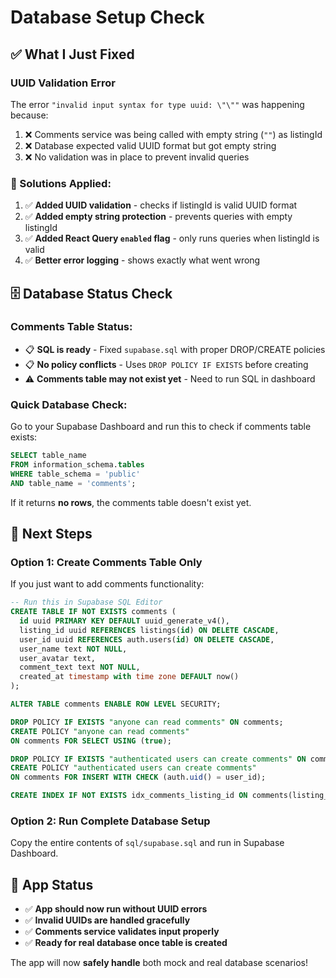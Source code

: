 # Database Setup Check

## ✅ What I Just Fixed

### **UUID Validation Error**
The error `"invalid input syntax for type uuid: \"\""` was happening because:
1. ❌ Comments service was being called with empty string (`""`) as listingId
2. ❌ Database expected valid UUID format but got empty string
3. ❌ No validation was in place to prevent invalid queries

### **🔧 Solutions Applied:**
1. ✅ **Added UUID validation** - checks if listingId is valid UUID format
2. ✅ **Added empty string protection** - prevents queries with empty listingId  
3. ✅ **Added React Query `enabled` flag** - only runs queries when listingId is valid
4. ✅ **Better error logging** - shows exactly what went wrong

## 🗄️ Database Status Check

### **Comments Table Status:**
- 📋 **SQL is ready** - Fixed `supabase.sql` with proper DROP/CREATE policies
- 📋 **No policy conflicts** - Uses `DROP POLICY IF EXISTS` before creating
- ⚠️ **Comments table may not exist yet** - Need to run SQL in dashboard

### **Quick Database Check:**
Go to your Supabase Dashboard and run this to check if comments table exists:

```sql
SELECT table_name 
FROM information_schema.tables 
WHERE table_schema = 'public' 
AND table_name = 'comments';
```

If it returns **no rows**, the comments table doesn't exist yet.

## 🚀 Next Steps

### **Option 1: Create Comments Table Only**
If you just want to add comments functionality:

```sql
-- Run this in Supabase SQL Editor
CREATE TABLE IF NOT EXISTS comments (
  id uuid PRIMARY KEY DEFAULT uuid_generate_v4(),
  listing_id uuid REFERENCES listings(id) ON DELETE CASCADE,
  user_id uuid REFERENCES auth.users(id) ON DELETE CASCADE,
  user_name text NOT NULL,
  user_avatar text,
  comment_text text NOT NULL,
  created_at timestamp with time zone DEFAULT now()
);

ALTER TABLE comments ENABLE ROW LEVEL SECURITY;

DROP POLICY IF EXISTS "anyone can read comments" ON comments;
CREATE POLICY "anyone can read comments"
ON comments FOR SELECT USING (true);

DROP POLICY IF EXISTS "authenticated users can create comments" ON comments;
CREATE POLICY "authenticated users can create comments"
ON comments FOR INSERT WITH CHECK (auth.uid() = user_id);

CREATE INDEX IF NOT EXISTS idx_comments_listing_id ON comments(listing_id);
```

### **Option 2: Run Complete Database Setup**
Copy the entire contents of `sql/supabase.sql` and run in Supabase Dashboard.

## 📱 App Status

- ✅ **App should now run without UUID errors**
- ✅ **Invalid UUIDs are handled gracefully**  
- ✅ **Comments service validates input properly**
- ✅ **Ready for real database once table is created**

The app will now **safely handle** both mock and real database scenarios!
